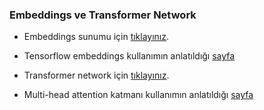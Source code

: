 
### Embeddings ve Transformer Network

- Embeddings sunumu için [tıklayınız](images/10a_embeddings.pptx).
- Tensorflow embeddings kullanımın anlatıldığı [sayfa](https://www.tensorflow.org/text/guide/word_embeddings?hl=tr)

- Transformer network için [tıklayınız](images/10b_transformer.pdf).

- Multi-head attention katmanı kullanımın anlatıldığı [sayfa](https://www.tensorflow.org/text/tutorials/transformer?hl=tr)

